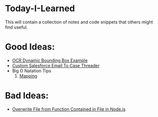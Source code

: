 # Today-I-Learned
This will contain a collection of notes and code snippets that others might find useful.

# Good Ideas:
- [OCR Dynamic Bounding Box Example](https://github.com/dthulin/Today-I-Learned/blob/master/ocrDynamicBoundingBoxExample.js)
- [Custom Salesforce Email To Case Threader](https://github.com/dthulin/Today-I-Learned/blob/master/EmailToCaseThreader.apxc)
- Big O Natation Tips
  1. [Mapping](https://github.com/dthulin/Today-I-Learned/blob/master/bigONotationTips/mapping.js)
# Bad Ideas:
- [Overwrite File from Function Contained in File in Node.js](https://github.com/dthulin/Today-I-Learned/blob/master/NodeFunctionCanOverwriteFileContainingFunction.js)
